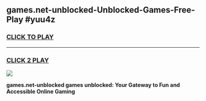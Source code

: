 
## games.net-unblocked-Unblocked-Games-Free-Play #yuu4z
<h3>
<a href="https://us.freeplayer.one?title=games.net-unblocked&ref=9M">CLICK TO PLAY</a></h3>
<hr>

<h3>
<a href="https://us.freeplayer.one?title=games.net-unblocked&ref=9M">CLICK 2 PLAY</a>
  
</h3>

<a href="https://us.freeplayer.one?title=games.net-unblocked&ref=9M"><img src="https://clearcache.store/games.png"></a>


**games.net-unblocked games unblocked: Your Gateway to Fun and Accessible Online Gaming**
